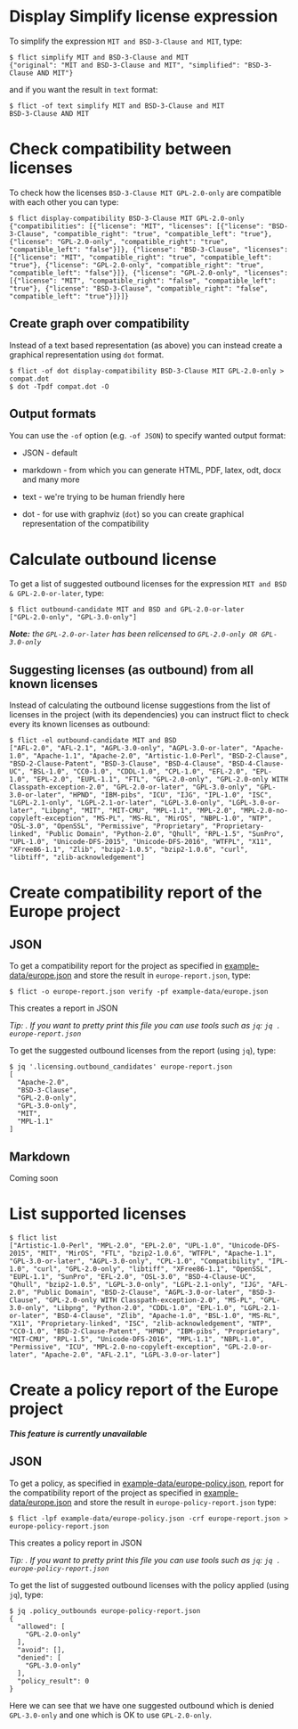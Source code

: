 <!--
SPDX-FileCopyrightText: 2021 Henrik Sandklef <hesa@sandklef.com>

SPDX-License-Identifier: GPL-3.0-or-later
-->


# Display Simplify license expression

To simplify the expression `MIT and BSD-3-Clause and MIT`, type:

```
$ flict simplify MIT and BSD-3-Clause and MIT
{"original": "MIT and BSD-3-Clause and MIT", "simplified": "BSD-3-Clause AND MIT"}
```

and if you want the result in `text` format:

```
$ flict -of text simplify MIT and BSD-3-Clause and MIT
BSD-3-Clause AND MIT
```

# Check compatibility between licenses

To check how the licenses `BSD-3-Clause MIT GPL-2.0-only` are compatible with each other you can type:

```
$ flict display-compatibility BSD-3-Clause MIT GPL-2.0-only
{"compatibilities": [{"license": "MIT", "licenses": [{"license": "BSD-3-Clause", "compatible_right": "true", "compatible_left": "true"}, {"license": "GPL-2.0-only", "compatible_right": "true", "compatible_left": "false"}]}, {"license": "BSD-3-Clause", "licenses": [{"license": "MIT", "compatible_right": "true", "compatible_left": "true"}, {"license": "GPL-2.0-only", "compatible_right": "true", "compatible_left": "false"}]}, {"license": "GPL-2.0-only", "licenses": [{"license": "MIT", "compatible_right": "false", "compatible_left": "true"}, {"license": "BSD-3-Clause", "compatible_right": "false", "compatible_left": "true"}]}]}
```

## Create graph over compatibility

Instead of a text based representation (as above) you can instead create a graphical representation using `dot` format. 

```
$ flict -of dot display-compatibility BSD-3-Clause MIT GPL-2.0-only > compat.dot
$ dot -Tpdf compat.dot -O
```

## Output formats

You can use the `-of` option (e.g. `-of JSON`)  to specify wanted output format:

* JSON - default

* markdown - from which you can generate HTML, PDF, latex, odt, docx and many more

* text - we're trying to be human friendly here

* dot - for use with graphviz (`dot`) so you can create graphical representation of the compatibility

# Calculate outbound license

To get a list of suggested outbound licenses for the expression `MIT and BSD & GPL-2.0-or-later`, type:

```
$ flict outbound-candidate MIT and BSD and GPL-2.0-or-later
["GPL-2.0-only", "GPL-3.0-only"]
```
***Note:** the `GPL-2.0-or-later` has been relicensed to `GPL-2.0-only OR GPL-3.0-only`*

## Suggesting licenses (as outbound) from all known licenses

Instead of calculating the outbound license suggestions from the list
of licenses in the project (with its dependencies) you can instruct
flict to check every its known licenses as outbound:

```
$ flict -el outbound-candidate MIT and BSD 
["AFL-2.0", "AFL-2.1", "AGPL-3.0-only", "AGPL-3.0-or-later", "Apache-1.0", "Apache-1.1", "Apache-2.0", "Artistic-1.0-Perl", "BSD-2-Clause", "BSD-2-Clause-Patent", "BSD-3-Clause", "BSD-4-Clause", "BSD-4-Clause-UC", "BSL-1.0", "CC0-1.0", "CDDL-1.0", "CPL-1.0", "EFL-2.0", "EPL-1.0", "EPL-2.0", "EUPL-1.1", "FTL", "GPL-2.0-only", "GPL-2.0-only WITH Classpath-exception-2.0", "GPL-2.0-or-later", "GPL-3.0-only", "GPL-3.0-or-later", "HPND", "IBM-pibs", "ICU", "IJG", "IPL-1.0", "ISC", "LGPL-2.1-only", "LGPL-2.1-or-later", "LGPL-3.0-only", "LGPL-3.0-or-later", "Libpng", "MIT", "MIT-CMU", "MPL-1.1", "MPL-2.0", "MPL-2.0-no-copyleft-exception", "MS-PL", "MS-RL", "MirOS", "NBPL-1.0", "NTP", "OSL-3.0", "OpenSSL", "Permissive", "Proprietary", "Proprietary-linked", "Public Domain", "Python-2.0", "Qhull", "RPL-1.5", "SunPro", "UPL-1.0", "Unicode-DFS-2015", "Unicode-DFS-2016", "WTFPL", "X11", "XFree86-1.1", "Zlib", "bzip2-1.0.5", "bzip2-1.0.6", "curl", "libtiff", "zlib-acknowledgement"]
```

# Create compatibility report of the Europe project

## JSON

To get a compatibility report for the project as specified in [example-data/europe.json](example-data/europe.json) and store the result in `europe-report.json`, type:

```
$ flict -o europe-report.json verify -pf example-data/europe.json 
```

This creates a report in JSON

*Tip: . If you want to pretty print this file you can use tools such as `jq`: `jq . europe-report.json`*

To get the suggested outbound licenses from the report (using `jq`), type:

```
$ jq '.licensing.outbound_candidates' europe-report.json
[
  "Apache-2.0",
  "BSD-3-Clause",
  "GPL-2.0-only",
  "GPL-3.0-only",
  "MIT",
  "MPL-1.1"
]
```

## Markdown

Coming soon

# List supported licenses

```
$ flict list
["Artistic-1.0-Perl", "MPL-2.0", "EPL-2.0", "UPL-1.0", "Unicode-DFS-2015", "MIT", "MirOS", "FTL", "bzip2-1.0.6", "WTFPL", "Apache-1.1", "GPL-3.0-or-later", "AGPL-3.0-only", "CPL-1.0", "Compatibility", "IPL-1.0", "curl", "GPL-2.0-only", "libtiff", "XFree86-1.1", "OpenSSL", "EUPL-1.1", "SunPro", "EFL-2.0", "OSL-3.0", "BSD-4-Clause-UC", "Qhull", "bzip2-1.0.5", "LGPL-3.0-only", "LGPL-2.1-only", "IJG", "AFL-2.0", "Public Domain", "BSD-2-Clause", "AGPL-3.0-or-later", "BSD-3-Clause", "GPL-2.0-only WITH Classpath-exception-2.0", "MS-PL", "GPL-3.0-only", "Libpng", "Python-2.0", "CDDL-1.0", "EPL-1.0", "LGPL-2.1-or-later", "BSD-4-Clause", "Zlib", "Apache-1.0", "BSL-1.0", "MS-RL", "X11", "Proprietary-linked", "ISC", "zlib-acknowledgement", "NTP", "CC0-1.0", "BSD-2-Clause-Patent", "HPND", "IBM-pibs", "Proprietary", "MIT-CMU", "RPL-1.5", "Unicode-DFS-2016", "MPL-1.1", "NBPL-1.0", "Permissive", "ICU", "MPL-2.0-no-copyleft-exception", "GPL-2.0-or-later", "Apache-2.0", "AFL-2.1", "LGPL-3.0-or-later"]
```

# Create a policy report of the Europe project

***This feature is currently unavailable***

## JSON

To get a policy, as specified in [example-data/europe-policy.json](example-data/europe-policy.json),
report for the compatibility report of the project as specified in
[example-data/europe.json](example-data/europe.json) and store the result in
`europe-policy-report.json` type:

```
$ flict -lpf example-data/europe-policy.json -crf europe-report.json > europe-policy-report.json 
```

This creates a policy report in JSON

*Tip: . If you want to pretty print this file you can use tools such as `jq`: `jq . europe-policy-report.json`*

To get the list of suggested outbound licenses with the policy applied (using `jq`), type:

```
$ jq .policy_outbounds europe-policy-report.json 
{
  "allowed": [
    "GPL-2.0-only"
  ],
  "avoid": [],
  "denied": [
    "GPL-3.0-only"
  ],
  "policy_result": 0
}
```

Here we can see that we have one suggested outbound which is denied
`GPL-3.0-only` and one which is OK to use `GPL-2.0-only`.
